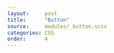 ```yaml
---
layout:		post
title:		"Button"
source:		modules/_button.scss
categories: CSS
order:      4
---
```



